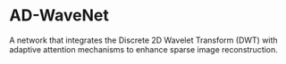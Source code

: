 # AD-WaveNet
A network that integrates the Discrete 2D Wavelet Transform (DWT) with adaptive attention mechanisms to enhance sparse image reconstruction.
